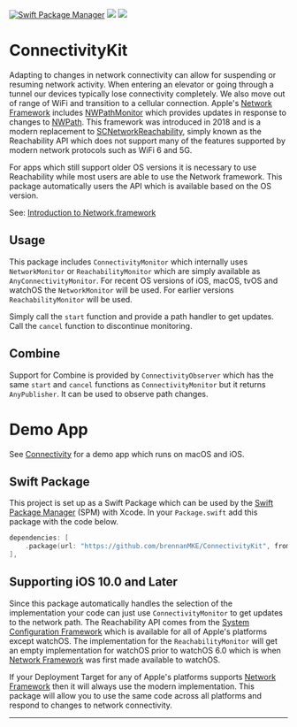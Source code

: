 [![Swift Package Manager](https://img.shields.io/badge/Swift_Package_Manager-compatible-orange?style=flat)](https://img.shields.io/badge/Swift_Package_Manager-compatible-orange?style=flat)
[![](https://img.shields.io/endpoint?url=https%3A%2F%2Fswiftpackageindex.com%2Fapi%2Fpackages%2FbrennanMKE%2FConnectivityKit%2Fbadge%3Ftype%3Dplatforms)](https://swiftpackageindex.com/brennanMKE/ConnectivityKit)
[![](https://img.shields.io/endpoint?url=https%3A%2F%2Fswiftpackageindex.com%2Fapi%2Fpackages%2FbrennanMKE%2FConnectivityKit%2Fbadge%3Ftype%3Dswift-versions)](https://swiftpackageindex.com/brennanMKE/ConnectivityKit)

# ConnectivityKit

Adapting to changes in network connectivity can allow for suspending or resuming network activity. When entering an elevator or going through a tunnel our devices typically lose connectivity completely. We also move out of range of WiFi and transition to a cellular connection. Apple's [Network Framework] includes [NWPathMonitor] which provides updates in response to changes to [NWPath]. This framework was introduced in 2018 and is a modern replacement to [SCNetworkReachability], simply known as the Reachability API which does not support many of the features supported by modern network protocols such as WiFi 6 and 5G.

For apps which still support older OS versions it is necessary to use Reachability while most users are able to use the Network framework. This package automatically users the API which is available based on the OS version.

See: [Introduction to Network.framework]

## Usage

This package includes `ConnectivityMonitor` which internally uses `NetworkMonitor` or `ReachabilityMonitor` which are simply available as `AnyConnectivityMonitor`. For recent OS versions of iOS, macOS, tvOS and watchOS the `NetworkMonitor` will be used. For earlier versions `ReachabilityMonitor` will be used.

Simply call the `start` function and provide a path handler to get updates. Call the `cancel` function to discontinue monitoring.

## Combine

Support for Combine is provided by `ConnectivityObserver` which has the same `start` and `cancel` functions as `ConnectivityMonitor` but it returns `AnyPublisher`. It can be used to observe path changes.

# Demo App

See [Connectivity] for a demo app which runs on macOS and iOS.

## Swift Package

This project is set up as a Swift Package which can be used by the [Swift Package Manager] (SPM) with Xcode. In your `Package.swift` add this package with the code below.

```swift
dependencies: [
    .package(url: "https://github.com/brennanMKE/ConnectivityKit", from: "1.0.0"),
],
```

## Supporting iOS 10.0 and Later

Since this package automatically handles the selection of the implementation your code can just use `ConnectivityMonitor` to get updates to the network path. The Reachability API comes from the [System Configuration Framework] which is available for all of Apple's platforms except watchOS. The implementation for the `ReachabilityMonitor` will get an empty implementation for watchOS prior to watchOS 6.0 which is when [Network Framework] was first made available to watchOS.

If your Deployment Target for any of Apple's platforms supports [Network Framework] then it will always use the modern implementation. This package will allow you to use the same code across all platforms and respond to changes to network connectivity.

---
[Network Framework]: https://developer.apple.com/documentation/network
[NWPathMonitor]: https://developer.apple.com/documentation/network/nwpathmonitor
[NWPath]: https://developer.apple.com/documentation/network/nwpath
[SCNetworkReachability]: https://developer.apple.com/documentation/systemconfiguration/scnetworkreachability-g7d
[System Configuration Framework]: https://developer.apple.com/documentation/systemconfiguration
[Introduction to Network.framework]: https://developer.apple.com/videos/play/wwdc2018/715
[Swift Package Manager]: https://swift.org/package-manager/
[Connectivity]: https://github.com/brennanMKE/Connectivity
